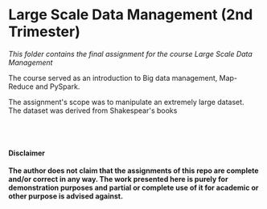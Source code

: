 # Large Scale Data Management (2nd Trimester)
*This folder contains the final assignment for the course Large Scale Data Management* <br>

The course served as an introduction to Big data management, Map-Reduce and PySpark. <br>

The assignment's scope was to manipulate an extremely large dataset.<br>
The dataset was derived from Shakespear's books

<br><br>
#### Disclaimer 
**The author does not claim that the assignments of this repo are complete and/or correct in any way. The work presented here is purely for demonstration purposes and partial or complete use of it for academic or other purpose is advised against.**
